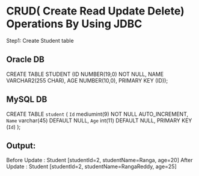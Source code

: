 CRUD( Create Read Update Delete) Operations By Using JDBC
=========================================================

Step1: Create Student table

Oracle DB
-----------------
CREATE TABLE STUDENT
   (ID NUMBER(19,0) NOT NULL, 
	  NAME VARCHAR2(255 CHAR), 
	  AGE NUMBER(10,0), 
	  PRIMARY KEY (ID));
	  
MySQL DB
-----------------------------------
CREATE TABLE `student` (
  `Id` mediumint(9) NOT NULL AUTO_INCREMENT,
  `Name` varchar(45) DEFAULT NULL,
  `Age` int(11) DEFAULT NULL,
  PRIMARY KEY (`Id`)
);

Output:
---------------------------------------------------------

Before Update : Student [studentId=2, studentName=Ranga, age=20]
After Update : Student [studentId=2, studentName=RangaReddy, age=25]

